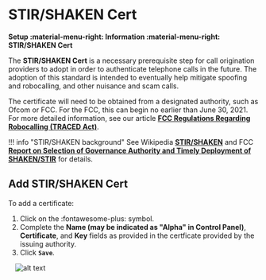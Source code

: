 # STIR/SHAKEN Cert
**Setup :material-menu-right: Information :material-menu-right: STIR/SHAKEN Cert**

The **STIR/SHAKEN Cert** is a necessary prerequisite step for call origination providers to adopt in order to authenticate telephone calls in the future. The adoption of this standard is intended to eventually help mitigate spoofing and robocalling, and other nuisance and scam calls. 

The certificate will need to be obtained from a designated authority, such as Ofcom or FCC. For the FCC, this can begin no earlier than June 30, 2021. For more detailed information, see our article [**FCC Regulations Regarding Robocalling (TRACED Act)**](/guides/stir-shaken-fcc.md). 

!!! info "STIR/SHAKEN background"
    See Wikipedia [**STIR/SHAKEN**](https://en.wikipedia.org/wiki/STIR/SHAKEN) and FCC [**Report on Selection of Governance Authority and Timely Deployment of SHAKEN/STIR**](https://docs.fcc.gov/public/attachments/DOC-350542A1.pdf) for details. 

## Add STIR/SHAKEN Cert
To add a certificate:

1. Click on the :fontawesome-plus: symbol.
2. Complete the **Name (may be indicated as "Alpha" in Control Panel)**, **Certificate**, and **Key** fields as provided in the certficate provided by the issuing authority. 
3. Click **`Save`**. 

&emsp;![alt text][stirshaken]

[stirshaken]: /setup/img/stirshaken.png "Add Stir-Shaken Cert"
